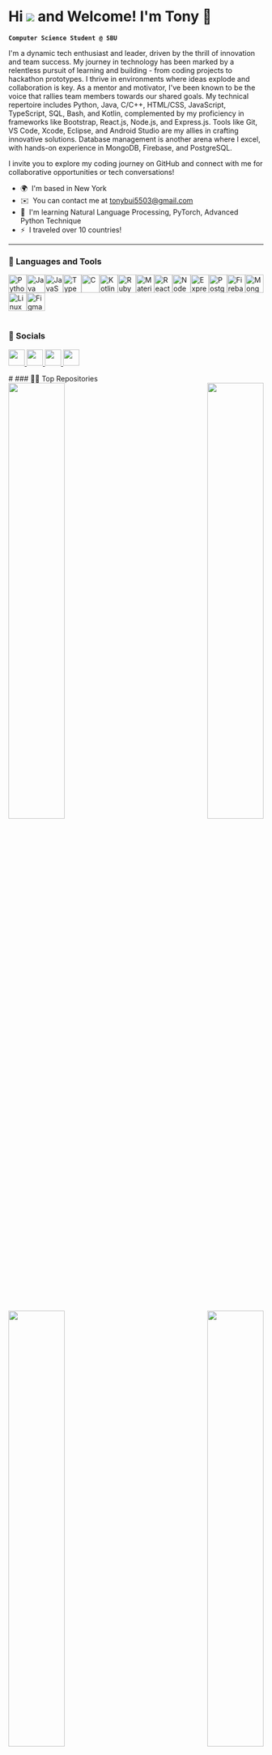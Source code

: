 Hi ![](https://user-images.githubusercontent.com/18350557/176309783-0785949b-9127-417c-8b55-ab5a4333674e.gif) and Welcome! I'm Tony 🐉
===========================================================================================================================================

**`Computer Science Student @ SBU`**


I'm a dynamic tech enthusiast and leader, driven by the thrill of innovation and team success. My journey in technology has been marked by a relentless pursuit of learning and building - from coding projects to hackathon prototypes. I thrive in environments where ideas explode and collaboration is key. As a mentor and motivator, I've been known to be the voice that rallies team members towards our shared goals. My technical repertoire includes Python, Java, C/C++, HTML/CSS, JavaScript, TypeScript, SQL, Bash, and Kotlin, complemented by my proficiency in frameworks like Bootstrap, React.js, Node.js, and Express.js. Tools like Git, VS Code, Xcode, Eclipse, and Android Studio are my allies in crafting innovative solutions. Database management is another arena where I excel, with hands-on experience in MongoDB, Firebase, and PostgreSQL. 

I invite you to explore my coding journey on GitHub and connect with me for collaborative opportunities or tech conversations!

* 🌍  I'm based in New York
* ✉️  You can contact me at [tonybui5503@gmail.com](mailto:tonybui5503@gmail.com)
* 🧠  I'm learning Natural Language Processing, PyTorch, Advanced Python Technique
* ⚡  I traveled over 10 countries!
---
### 🧰 Languages and Tools
<p align="left">
<a href="https://www.python.org/" target="_blank" rel="noreferrer"><img src="https://raw.githubusercontent.com/danielcranney/readme-generator/main/public/icons/skills/python-colored.svg" width="36" height="36" alt="Python" /></a><a href="https://www.oracle.com/java/" target="_blank" rel="noreferrer"><img src="https://raw.githubusercontent.com/danielcranney/readme-generator/main/public/icons/skills/java-colored.svg" width="36" height="36" alt="Java" /></a><a href="https://developer.mozilla.org/en-US/docs/Web/JavaScript" target="_blank" rel="noreferrer"><img src="https://raw.githubusercontent.com/danielcranney/readme-generator/main/public/icons/skills/javascript-colored.svg" width="36" height="36" alt="JavaScript" /></a><a href="https://www.typescriptlang.org/" target="_blank" rel="noreferrer"><img src="https://raw.githubusercontent.com/danielcranney/readme-generator/main/public/icons/skills/typescript-colored.svg" width="36" height="36" alt="TypeScript" /></a><a href="https://docs.microsoft.com/en-us/cpp/?view=msvc-170" target="_blank" rel="noreferrer"><img src="https://raw.githubusercontent.com/danielcranney/readme-generator/main/public/icons/skills/c-colored.svg" width="36" height="36" alt="C" /></a><a href="https://kotlinlang.org/" target="_blank" rel="noreferrer"><img src="https://raw.githubusercontent.com/danielcranney/readme-generator/main/public/icons/skills/kotlin-colored.svg" width="36" height="36" alt="Kotlin" /></a><a href="https://www.ruby-lang.org/en/" target="_blank" rel="noreferrer"><img src="https://raw.githubusercontent.com/danielcranney/readme-generator/main/public/icons/skills/ruby-colored.svg" width="36" height="36" alt="Ruby" /></a><a href="https://mui.com/" target="_blank" rel="noreferrer"><img src="https://raw.githubusercontent.com/danielcranney/readme-generator/main/public/icons/skills/materialui-colored.svg" width="36" height="36" alt="Material UI" /></a><a href="https://reactjs.org/" target="_blank" rel="noreferrer"><img src="https://raw.githubusercontent.com/danielcranney/readme-generator/main/public/icons/skills/react-colored.svg" width="36" height="36" alt="React" /></a><a href="https://nodejs.org/en/" target="_blank" rel="noreferrer"><img src="https://raw.githubusercontent.com/danielcranney/readme-generator/main/public/icons/skills/nodejs-colored.svg" width="36" height="36" alt="NodeJS" /></a><a href="https://expressjs.com/" target="_blank" rel="noreferrer"><img src="https://raw.githubusercontent.com/danielcranney/readme-generator/main/public/icons/skills/express-colored.svg" width="36" height="36" alt="Express" /></a><a href="https://www.postgresql.org/" target="_blank" rel="noreferrer"><img src="https://raw.githubusercontent.com/danielcranney/readme-generator/main/public/icons/skills/postgresql-colored.svg" width="36" height="36" alt="PostgreSQL" /></a><a href="https://firebase.google.com/" target="_blank" rel="noreferrer"><img src="https://raw.githubusercontent.com/danielcranney/readme-generator/main/public/icons/skills/firebase-colored.svg" width="36" height="36" alt="Firebase" /></a><a href="https://www.mongodb.com/" target="_blank" rel="noreferrer"><img src="https://raw.githubusercontent.com/danielcranney/readme-generator/main/public/icons/skills/mongodb-colored.svg" width="36" height="36" alt="MongoDB" /></a><a href="https://www.linux.org" target="_blank" rel="noreferrer"><img src="https://raw.githubusercontent.com/danielcranney/readme-generator/main/public/icons/skills/linux-colored.svg" width="36" height="36" alt="Linux" /></a><a href="https://www.figma.com/" target="_blank" rel="noreferrer"><img src="https://raw.githubusercontent.com/danielcranney/readme-generator/main/public/icons/skills/figma-colored.svg" width="36" height="36" alt="Figma" /></a>
</p>

#
### 🤝 Socials

<p align="left"> 
<a href="https://www.linkedin.com/in/tonybui2003/" target="_blank" rel="noreferrer"> <picture> <source media="(prefers-color-scheme: dark)" srcset="https://raw.githubusercontent.com/danielcranney/readme-generator/main/public/icons/socials/linkedin-dark.svg" /> <source media="(prefers-color-scheme: light)" srcset="https://raw.githubusercontent.com/danielcranney/readme-generator/main/public/icons/socials/linkedin.svg" /> <img src="https://raw.githubusercontent.com/danielcranney/readme-generator/main/public/icons/socials/linkedin.svg" width="32" height="32" /> </picture> </a>
<a href="https://www.github.com/tonybuii2003" target="_blank" rel="noreferrer"> <picture> <source media="(prefers-color-scheme: dark)" srcset="https://raw.githubusercontent.com/danielcranney/readme-generator/main/public/icons/socials/github-dark.svg" /> <source media="(prefers-color-scheme: light)" srcset="https://raw.githubusercontent.com/danielcranney/readme-generator/main/public/icons/socials/github.svg" /> <img src="https://raw.githubusercontent.com/danielcranney/readme-generator/main/public/icons/socials/github.svg" width="32" height="32" /> </picture> </a>
<a href="https://discord.com/users/tonybuii" target="_blank" rel="noreferrer"> <picture> <source media="(prefers-color-scheme: dark)" srcset="<svg xmlns="http://www.w3.org/2000/svg" x="0px" y="0px" width="100" height="100" viewBox="0 0 48 48">
<path fill="#8c9eff" d="M40,12c0,0-4.585-3.588-10-4l-0.488,0.976C34.408,10.174,36.654,11.891,39,14c-4.045-2.065-8.039-4-15-4s-10.955,1.935-15,4c2.346-2.109,5.018-4.015,9.488-5.024L18,8c-5.681,0.537-10,4-10,4s-5.121,7.425-6,22c5.162,5.953,13,6,13,6l1.639-2.185C13.857,36.848,10.715,35.121,8,32c3.238,2.45,8.125,5,16,5s12.762-2.55,16-5c-2.715,3.121-5.857,4.848-8.639,5.815L33,40c0,0,7.838-0.047,13-6C45.121,19.425,40,12,40,12z M17.5,30c-1.933,0-3.5-1.791-3.5-4c0-2.209,1.567-4,3.5-4s3.5,1.791,3.5,4C21,28.209,19.433,30,17.5,30z M30.5,30c-1.933,0-3.5-1.791-3.5-4c0-2.209,1.567-4,3.5-4s3.5,1.791,3.5,4C34,28.209,32.433,30,30.5,30z"></path>
</svg><source media="(prefers-color-scheme: light)" srcset="https://raw.githubusercontent.com/danielcranney/readme-generator/main/public/icons/socials/discord.svg" /> <img src="https://raw.githubusercontent.com/danielcranney/readme-generator/main/public/icons/socials/discord.svg" width="32" height="32" /> </picture> </a> 
<a href="https://www.instagram.com/tony.buii/" target="_blank" rel="noreferrer"> <picture> <source media="(prefers-color-scheme: dark)" srcset="<svg xmlns="http://www.w3.org/2000/svg" x="0px" y="0px" width="100" height="100" viewBox="0 0 48 48">
<radialGradient id="yOrnnhliCrdS2gy~4tD8ma_Xy10Jcu1L2Su_gr1" cx="19.38" cy="42.035" r="44.899" gradientUnits="userSpaceOnUse"><stop offset="0" stop-color="#fd5"></stop><stop offset=".328" stop-color="#ff543f"></stop><stop offset=".348" stop-color="#fc5245"></stop><stop offset=".504" stop-color="#e64771"></stop><stop offset=".643" stop-color="#d53e91"></stop><stop offset=".761" stop-color="#cc39a4"></stop><stop offset=".841" stop-color="#c837ab"></stop></radialGradient><path fill="url(#yOrnnhliCrdS2gy~4tD8ma_Xy10Jcu1L2Su_gr1)" d="M34.017,41.99l-20,0.019c-4.4,0.004-8.003-3.592-8.008-7.992l-0.019-20	c-0.004-4.4,3.592-8.003,7.992-8.008l20-0.019c4.4-0.004,8.003,3.592,8.008,7.992l0.019,20	C42.014,38.383,38.417,41.986,34.017,41.99z"></path><radialGradient id="yOrnnhliCrdS2gy~4tD8mb_Xy10Jcu1L2Su_gr2" cx="11.786" cy="5.54" r="29.813" gradientTransform="matrix(1 0 0 .6663 0 1.849)" gradientUnits="userSpaceOnUse"><stop offset="0" stop-color="#4168c9"></stop><stop offset=".999" stop-color="#4168c9" stop-opacity="0"></stop></radialGradient><path fill="url(#yOrnnhliCrdS2gy~4tD8mb_Xy10Jcu1L2Su_gr2)" d="M34.017,41.99l-20,0.019c-4.4,0.004-8.003-3.592-8.008-7.992l-0.019-20	c-0.004-4.4,3.592-8.003,7.992-8.008l20-0.019c4.4-0.004,8.003,3.592,8.008,7.992l0.019,20	C42.014,38.383,38.417,41.986,34.017,41.99z"></path><path fill="#fff" d="M24,31c-3.859,0-7-3.14-7-7s3.141-7,7-7s7,3.14,7,7S27.859,31,24,31z M24,19c-2.757,0-5,2.243-5,5	s2.243,5,5,5s5-2.243,5-5S26.757,19,24,19z"></path><circle cx="31.5" cy="16.5" r="1.5" fill="#fff"></circle><path fill="#fff" d="M30,37H18c-3.859,0-7-3.14-7-7V18c0-3.86,3.141-7,7-7h12c3.859,0,7,3.14,7,7v12	C37,33.86,33.859,37,30,37z M18,13c-2.757,0-5,2.243-5,5v12c0,2.757,2.243,5,5,5h12c2.757,0,5-2.243,5-5V18c0-2.757-2.243-5-5-5H18z"></path>
</svg> <source media="(prefers-color-scheme: light)" srcset="https://raw.githubusercontent.com/danielcranney/readme-generator/main/public/icons/socials/instagram.svg" /> <img src="https://raw.githubusercontent.com/danielcranney/readme-generator/main/public/icons/socials/instagram.svg" width="32" height="32" /> </picture> </a> </p>
#
### 🧑‍💻 Top Repositories

<div width="100%" align="center">
  <a href="https://github.com/tonybuii2003/MorganStanley-Hackathon" align="left"><img align="left" width="47%" src="https://github-readme-stats.vercel.app/api/pin/?username=tonybuii2003&repo=MorganStanley-Hackathon&title_color=0891b2&text_color=ffffff&icon_color=0891b2&bg_color=1c1917&hide_border=true&locale=en" /></a>
  <a href="https://github.com/tonybuii2003/StudyBuddy" align="right"><img align="right" width="47%" src="https://github-readme-stats.vercel.app/api/pin/?username=tonybuii2003&repo=StudyBuddy&title_color=0891b2&text_color=ffffff&icon_color=0891b2&bg_color=1c1917&hide_border=true&locale=en" /></a>
</div>
<br /> 
<br /> 
<br />
<br />
<br />
<br />

<div width="100%" align="center">
  
  <a href="https://github.com/tonybuii2003/SELF-LEARN-PROGRAMMING" align="left"><img align="left" width="47%" src="https://github-readme-stats.vercel.app/api/pin/?username=tonybuii2003&repo=SELF-LEARN-PROGRAMMING&title_color=0891b2&text_color=ffffff&icon_color=0891b2&bg_color=1c1917&hide_border=true&locale=en" /></a>
  
  <a href="https://github.com/tonybuii2003/TwitterBot" align="right"><img align="right" width="47%" src="https://github-readme-stats.vercel.app/api/pin/?username=tonybuii2003&repo=TwitterBot&title_color=0891b2&text_color=ffffff&icon_color=0891b2&bg_color=1c1917&hide_border=true&locale=en" /></a>
</div> 
<br /> 
<br /> 
<br />
<br />
<br />
<br />
<br />

<div width="100%" align="center">
  <a href="https://github.com/tonybuii2003/InnoTank" align="left"><img align="left" width="47%" src="https://github-readme-stats.vercel.app/api/pin/?username=tonybuii2003&repo=InnoTank&title_color=0891b2&text_color=ffffff&icon_color=0891b2&bg_color=1c1917&hide_border=true&locale=en" /></a>
  <a href="https://github.com/tonybuii2003/System-Programming" align="right"><img align="right" width="47%" src="https://github-readme-stats.vercel.app/api/pin/?username=tonybuii2003&repo=System-Programming&title_color=0891b2&text_color=ffffff&icon_color=0891b2&bg_color=1c1917&hide_border=true&locale=en" /></a></div>
